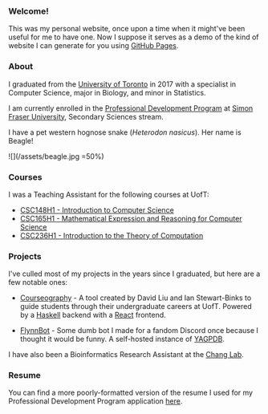 ### Welcome!

This was my personal website, once upon a time when it might've been useful for me to have one. Now I suppose it serves as a demo of the kind of website I can generate for you using [GitHub Pages](https://pages.github.com).

### About

I graduated from the [University of Toronto](https://www.utoronto.ca/) in 2017 with a specialist in Computer Science, major in Biology, and minor in Statistics.

I am currently enrolled in the [Professional Development Program](https://www.sfu.ca/education/teachersed/programs/pdp/overview.html) at [Simon Fraser University](https://www.sfu.ca/), Secondary Sciences stream.

I have a pet western hognose snake (_Heterodon nasicus_). Her name is Beagle!

![](/assets/beagle.jpg =50%)


### Courses

I was a Teaching Assistant for the following courses at UofT:

- [CSC148H1 - Introduction to Computer Science](https://artsci.calendar.utoronto.ca/section/Computer-Science#courses)
- [CSC165H1 - Mathematical Expression and Reasoning for Computer Science](https://artsci.calendar.utoronto.ca/section/Computer-Science#courses)
- [CSC236H1 - Introduction to the Theory of Computation](https://artsci.calendar.utoronto.ca/section/Computer-Science#courses)


### Projects

I've culled most of my projects in the years since I graduated, but here are a few notable ones:

- [Courseography](https://github.com/Courseography/courseography) - A tool created by David Liu and Ian Stewart-Binks to guide students through their undergraduate careers at UofT. Powered by a [Haskell](https://www.haskell.org/) backend with a [React](https://reactjs.org/) frontend.

- [FlynnBot](https://discord.com/developers/applications/770906949898338305/information) - Some dumb bot I made for a fandom Discord once because I thought it would be funny. A self-hosted instance of [YAGPDB](https://yagpdb.xyz/).

I have also been a Bioinformatics Research Assistant at the [Chang Lab](https://chang.eeb.utoronto.ca/).


### Resume

You can find a more poorly-formatted version of the resume I used for my Professional Development Program application [here](/assets/resume.pdf).
